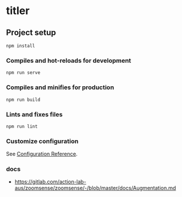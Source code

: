 # titler

## Project setup
```
npm install
```

### Compiles and hot-reloads for development
```
npm run serve
```

### Compiles and minifies for production
```
npm run build
```

### Lints and fixes files
```
npm run lint
```

### Customize configuration
See [Configuration Reference](https://cli.vuejs.org/config/).


### docs
- https://gitlab.com/action-lab-aus/zoomsense/zoomsense/-/blob/master/docs/Augmentation.md


